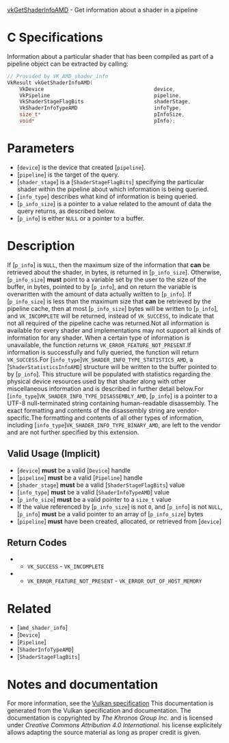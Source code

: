 [vkGetShaderInfoAMD](https://www.khronos.org/registry/vulkan/specs/1.3-extensions/man/html/vkGetShaderInfoAMD.html) - Get information about a shader in a pipeline

# C Specifications
Information about a particular shader that has been compiled as part of a
pipeline object can be extracted by calling:
```c
// Provided by VK_AMD_shader_info
VkResult vkGetShaderInfoAMD(
    VkDevice                                    device,
    VkPipeline                                  pipeline,
    VkShaderStageFlagBits                       shaderStage,
    VkShaderInfoTypeAMD                         infoType,
    size_t*                                     pInfoSize,
    void*                                       pInfo);
```

# Parameters
- [`device`] is the device that created [`pipeline`].
- [`pipeline`] is the target of the query.
- [`shader_stage`] is a [`ShaderStageFlagBits`] specifying the particular shader within the pipeline about which information is being queried.
- [`info_type`] describes what kind of information is being queried.
- [`p_info_size`] is a pointer to a value related to the amount of data the query returns, as described below.
- [`p_info`] is either `NULL` or a pointer to a buffer.

# Description
If [`p_info`] is `NULL`, then the maximum size of the information that  **can** 
be retrieved about the shader, in bytes, is returned in [`p_info_size`].
Otherwise, [`p_info_size`] **must**  point to a variable set by the user to the
size of the buffer, in bytes, pointed to by [`p_info`], and on return the
variable is overwritten with the amount of data actually written to
[`p_info`].
If [`p_info_size`] is less than the maximum size that  **can**  be retrieved by
the pipeline cache, then at most [`p_info_size`] bytes will be written to
[`p_info`], and `VK_INCOMPLETE` will be returned, instead of
`VK_SUCCESS`, to indicate that not all required of the pipeline cache
was returned.Not all information is available for every shader and implementations may
not support all kinds of information for any shader.
When a certain type of information is unavailable, the function returns
`VK_ERROR_FEATURE_NOT_PRESENT`.If information is successfully and fully queried, the function will return
`VK_SUCCESS`.For [`info_type`]`VK_SHADER_INFO_TYPE_STATISTICS_AMD`, a
[`ShaderStatisticsInfoAMD`] structure will be written to the buffer
pointed to by [`p_info`].
This structure will be populated with statistics regarding the physical
device resources used by that shader along with other miscellaneous
information and is described in further detail below.For [`info_type`]`VK_SHADER_INFO_TYPE_DISASSEMBLY_AMD`, [`p_info`] is
a pointer to a UTF-8 null-terminated string containing human-readable
disassembly.
The exact formatting and contents of the disassembly string are
vendor-specific.The formatting and contents of all other types of information, including
[`info_type`]`VK_SHADER_INFO_TYPE_BINARY_AMD`, are left to the vendor
and are not further specified by this extension.
## Valid Usage (Implicit)
-  [`device`] **must**  be a valid [`Device`] handle
-  [`pipeline`] **must**  be a valid [`Pipeline`] handle
-  [`shader_stage`] **must**  be a valid [`ShaderStageFlagBits`] value
-  [`info_type`] **must**  be a valid [`ShaderInfoTypeAMD`] value
-  [`p_info_size`] **must**  be a valid pointer to a `size_t` value
-    If the value referenced by [`p_info_size`] is not `0`, and [`p_info`] is not `NULL`, [`p_info`] **must**  be a valid pointer to an array of [`p_info_size`] bytes
-  [`pipeline`] **must**  have been created, allocated, or retrieved from [`device`]

## Return Codes
*   - `VK_SUCCESS`  - `VK_INCOMPLETE` 
*   - `VK_ERROR_FEATURE_NOT_PRESENT`  - `VK_ERROR_OUT_OF_HOST_MEMORY`

# Related
- [`amd_shader_info`]
- [`Device`]
- [`Pipeline`]
- [`ShaderInfoTypeAMD`]
- [`ShaderStageFlagBits`]

# Notes and documentation
For more information, see the [Vulkan specification](https://www.khronos.org/registry/vulkan/specs/1.3-extensions/html/vkspec.html)
This documentation is generated from the Vulkan specification and documentation.
The documentation is copyrighted by *The Khronos Group Inc.* and is licensed under *Creative Commons Attribution 4.0 International*.
his license explicitely allows adapting the source material as long as proper credit is given.
        